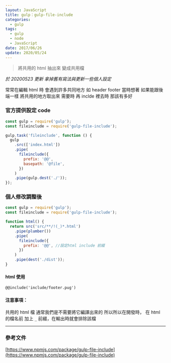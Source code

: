 ```yaml
---
layout: JavaScript
title: gulp：gulp-file-include
categories:
  - gulp
tags:
  - gulp
  - node
  - JavaScript
date: 2017/06/26
update: 2020/05/24
---
```


> 將共用的 html 抽出來 變成共用檔

_於 20200523 更新 拿掉舊有寫法與更新一些個人設定_

常常在編輯 html 時 會遇到許多共同地方 如 header footer
當時想著 如果能跟後端一樣 將共用的地方取出來 需要時 再 inclde 裡去時 那該有多好

### 官方提供設定 code

```javascript
const gulp = require('gulp');
const fileinclude = require('gulp-file-include');

gulp.task('fileinclude', function () {
  gulp
    .src(['index.html'])
    .pipe(
      fileinclude({
        prefix: '@@',
        basepath: '@file',
      })
    )
    .pipe(gulp.dest('./'));
});
```

### 個人修改調整後

```js
const gulp = require('gulp');
const fileinclude = require('gulp-file-include');

function html() {
  return src('src/**/!(_)*.html')
    .pipe(plumber())
    .pipe(
      fileinclude({
        prefix: '@@', //設定html include 前綴
      })
    )
    .pipe(dest('./dist'));
}
```

#### html 使用

```html
@@include('include/footer.pug')
```

#### 注意事項：

共用的 html 檔 通常我們是不需要將它編譯出來的 所以所以在開發時，
在 html 的檔名前 加上 `_` 前綴，在輸出時就會排除該檔

---

### 參考文件

[https://www.npmjs.com/package/gulp-file-include](https://www.npmjs.com/package/gulp-file-include)
